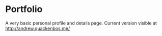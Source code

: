 Portfolio
=========

A very basic personal profile and details page.  Current version visible at http://andrew.quackenbos.me/
